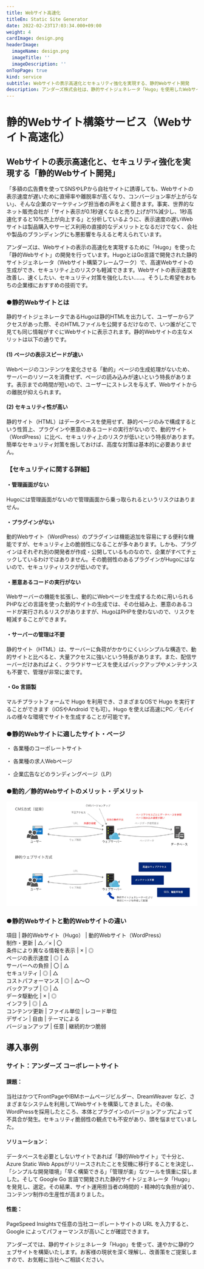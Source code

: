 ```yaml
---
title: Webサイト高速化
titleEn: Static Site Generator
date: 2022-02-23T17:03:34.000+09:00
weight: 4
cardImage: design.png
headerImage:
  imageName: design.png
  imageTitle: ''
  imageDescription: ''
onTopPage: true
kind: service
subtitle: Webサイトの表示高速化とセキュリティ強化を実現する、静的Webサイト開発
description: アンダーズ株式会社は、静的サイトジェネレータ「Hugo」を使用したWebサイト構築サービスをご提供しております。Webサイトの表示高速化と、セキュリティ強化を実現します。お客様の現状を深く理解し、改善策をご提案させていただきます。
---
```

# 静的Webサイト構築サービス（Webサイト高速化）



## Webサイトの表示高速化と、セキュリティ強化を実現する「静的Webサイト開発」

「多額の広告費を使ってSNSやLPから自社サイトに誘導しても、Webサイトの表示速度が遅いために直帰率や離脱率が高くなり、コンバージョン率が上がらない」、そんな企業のマーケティング担当者の声をよく聞きます。事実、世界的なネット販売会社が「サイト表示が0.1秒遅くなると売り上げが1%減少し、1秒高速化すると10%売上が向上する」と分析しているように、表示速度の遅いWebサイトは製品購入やサービス利用の直接的なデメリットとなるだけでなく、会社や製品のブランディングにも悪影響を与えると考えられています。

アンダーズは、Webサイトの表示の高速化を実現するために「Hugo」を使った「静的Webサイト」の開発を行っています。HugoとはGo言語で開発された静的サイトジェネレータ（Webサイト構築フレームワーク）で、高速Webサイトの生成ができ、セキュリティ上のリスクも軽減できます。Webサイトの表示速度を改善し、速くしたい、セキュリティ対策を強化したい……。そうした希望をおもちの企業様におすすめの技術です。

### ●静的Webサイトとは

静的サイトジェネレータであるHugoは静的HTMLを出力して、ユーザーからアクセスがあった際、そのHTMLファイルを公開するだけなので、いつ誰がどこで見ても同じ情報がすぐにWebサイトに表示されます。静的Webサイトの主なメリットは以下の通りです。

#### (1) ページの表示スピードが速い

Webページのコンテンツを変化させる「動的」ページの生成処理がないため、サーバーのリソースを消費せず、ページの読み込みが速いという特長があります。表示までの時間が短いので、ユーザーにストレスを与えず、Webサイトからの離脱が抑えられます。

#### (2) セキュリティ性が高い

静的サイト（HTML）はデータベースを使用せず、静的ページのみで構成するという性質上、プラグインや悪意のあるコードの実行がないので、動的サイト（WordPress）に比べ、セキュリティ上のリスクが低いという特長があります。簡単なセキュリティ対策を施しておけば、高度な対策は基本的に必要ありません。

### 【セキュリティに関する詳細】

#### ・管理画面がない

Hugoには管理画面がないので管理画面から乗っ取られるというリスクはありません。

#### ・プラグインがない

動的Webサイト（WordPress）のプラグインは機能追加を容易にする便利な機能ですが、セキュリティ上の脆弱性になることが多々あります。しかも、プラグインはそれぞれ別の開発者が作成・公開しているものなので、企業がすべてチェックしているわけではありません。その脆弱性のあるプラグインがHugoにはないので、セキュリティリスクが低いのです。

#### ・悪意あるコードの実行がない

Webサーバーの機能を拡張し、動的にWebページを生成するために用いられるPHPなどの言語を使った動的サイトの生成では、その仕組み上、悪意のあるコードが実行されるリスクがありますが、HugoはPHPを使わないので、リスクを軽減することができます。

#### ・サーバーの管理は不要

静的サイト（HTML）は、サーバーに負荷がかかりにくいシンプルな構造で、動的サイトと比べると、大量アクセスに強いという特長があります。また、配信サーバーだけあればよく、クラウドサービスを使えばバックアップやメンテナンスも不要で、管理が非常に楽です。

#### ・Go 言語製

マルチプラットフォームで Hugo を利用でき、さまざまなOSで Hugo を実行することができます（iOSやAndroid でも可）。Hugo を使えば高速にPC／モバイルの様々な環境でサイトを生成することが可能です。



### ●静的Webサイトに適したサイト・ページ

・ 各業種のコーポレートサイト

・ 各業種の求人Webページ

・ 企業広告などのランディングページ（LP）

### ●動的／静的Webサイトのメリット・デメリット

![](/1.png "動的／静的Webサイトのメリット・デメリット")

### ●静的Webサイトと動的Webサイトの違い

項目  | 静的Webサイト（Hugo） | 動的Webサイト（WordPress）<br> 制作・更新 | △／× |	〇 <br> 条件により異なる情報を表示 |	× |	◎ <br> ページの表示速度 |	◎ |	△ <br> サーバーへの負担 |	〇 |	△ <br> セキュリティ |	◎ |	△ <br> コストパフォーマンス |	◎ |	△～○<br>  バックアップ |	◎ |	△ <br> データ駆動化 |	× |	◎ <br> インフラ |	◎ |	△ <br> コンテンツ更新 |	ファイル単位 |	レコード単位 <br> デザイン |	自由 |	テーマによる <br> バージョンアップ | 	任意 |	継続的かつ脆弱



## 導入事例



### サイト：アンダーズ コーポレートサイト

#### 課題：
当社はかつてFrontPageやIBMホームページビルダー、DreamWeaver など、さまざまなシステムを利用してWebサイトを構築してきました。その後、WordPressを採用したところ、本体とプラグインのバージョンアップによって不具合が発生。セキュリティ脆弱性の観点でも不安があり、頭を悩ませていました。

#### ソリューション：
データベースを必要としないサイトであれば「静的Webサイト」で十分と、Azure Static Web Appsがリリースされたことを契機に移行することを決定し、「シンプルな開発環境」「早く構築できる」「管理が楽」なツールを慎重に探しました。そして Google Go 言語で開発された静的サイトジェネレータ「Hugo」を発見し、選定。その結果、サイト運用担当者の時間的・精神的な負担が減り、コンテンツ制作の生産性が高まりました。

#### 性能：
PageSpeed Insightsで任意の当社コーポレートサイトの URL を入力すると、Google によってパフォーマンスが高いことが確認できます。

アンダーズでは、静的サイトジェネレータ「Hugo」を使って、速やかに静的ウェブサイトを構築いたします。お客様の現状を深く理解し、改善策をご提案しますので、お気軽に当社へご相談ください。

